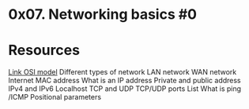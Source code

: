 # 0x07. Networking basics #0

# Resources
[Link OSI model](https://intranet.alxswe.com/rltoken/k2uCsynicuNbu1cAQhXqVQ)
Different types of network
LAN network
WAN network
Internet
MAC address
What is an IP address
Private and public address
IPv4 and IPv6
Localhost
TCP and UDP
TCP/UDP ports List
What is ping /ICMP
Positional parameters
